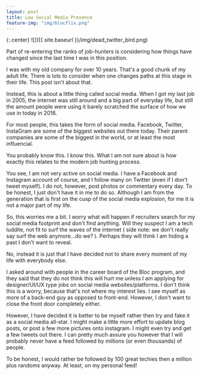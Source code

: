 ```yaml
---
layout: post
title: Low Social Media Presence
feature-img: "img/blocflix.png"
---
```


{:.center}
![]({{ site.baseurl }}/img/dead_twitter_bird.png)

Part of re-entering the ranks of job-hunters is considering how things have changed since the last time I was in this position. 

I was with my old company for over 10 years. That's a good chunk of my adult life. There is lots to consider when one changes paths at this stage in their life. This post isn't about that.

Instead, this is about a little thing called social media. When I got my last job in 2005, the internet was still around and a big part of everyday life, but still the amount people were using it barely scratched the surface of how we use in today in 2016.

For most people, this takes the form of social media. Facebook, Twitter, InstaGram are some of the biggest websites out there today. Their parent companies are some of the biggest in the world, or at least the most influencial. 

You probably know this. I know this. What I am not sure about is how exactly this relates to the modern job hunting process.

You see, I am not very active on social media. I have a Facebook and Instagram account of course, and I follow many on Twitter (even if I don't tweet myself). I do not, however, post photos or commentary every day. To be honest, I just don't have it in me to do so. Although I am from the generation that is first on the cusp of the social media explosion, for me it is not a major part of my life.

So, this worries me a bit. I worry what will happen if recruiters search for my social media footprint and don't find anything. Will they suspect I am a tech luddite, not fit to surf the waves of the internet ( side note: we don't really say surf the web anymore...do we? ). Perhaps they will think I am hiding a past I don't want to reveal.

No, instead it is just that I have decided not to share every moment of my life with everybody else.

I asked around with people in the career board of the Bloc program, and they said that they do not think this will hurt me unless I am applying for designer/UI/UX type jobs on social media websites/platforms. I don't think this is a worry, because that's not where my interest lies. I see myself as more of a back-end guy as opposed to front-end. However, I don't want to close the front door completely either.

However, I have decided it is better to be myself rather then try and fake it as a social media all-star. I might make a little more effort to update blog posts, or post a few more pictures onto instagram. I might even try and get a few tweets out there. I can pretty much assure you however that I will probably never have a feed followed by millions (or even thousands) of people.

To be honest, I would rather be followed by 100 great techies then a million plus randoms anyway. At least, on my personal feed!
